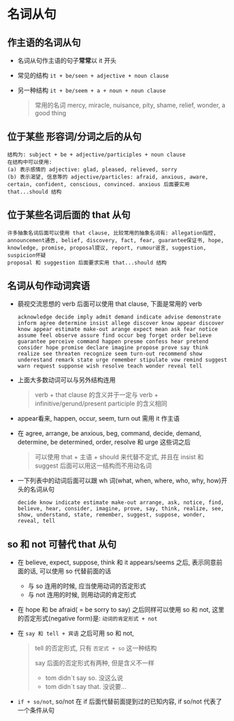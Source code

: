 # 名词从句

## 作主语的名词从句

- 名词从句作主语的句子**常常**以 it 开头

- 常见的结构 `it + be/seen + adjective + noun clause`

- 另一种结构 `it + be/seem + a + noun + noun clause`

  > 常用的名词 mercy, miracle, nuisance, pity, shame, relief, wonder, a good thing

## 位于某些 形容词/分词之后的从句

```
结构为: subject + be + adjective/participles + noun clause
在结构中可以使用:
(a) 表示感情的 adjective: glad, pleased, relieved, sorry
(b) 表示渴望, 信息等的 adjective/particles: afraid, anxious, aware, certain, confident, conscious, convinced. anxious 后面要实用 that...should 结构
```

## 位于某些名词后面的 that 从句

```
许多抽象名词后面可以使用 that clause, 比较常用的抽象名词有: allegation指控, announcement通告, belief, discovery, fact, fear, guarantee保证书, hope, knowledge, promise, proposal提议, report, rumour谣言, suggestion, suspicion怀疑
proposal 和 suggestion 后面要求实用 that...should 结构

```

## 名词从句作动词宾语

- 藐视交流思想的 verb 后面可以使用 that clause, 下面是常用的 verb

  ```
  acknowledge decide imply admit demand indicate advise demonstrate inform agree determine insist allege discover know appear discover know appear estimate make-out arange expect mean ask fear notice assume feel observe assure find occur beg forget order believe guarantee perceive command happen presme confess hear pretend consider hope promise declare imagine propose prove say think realize see threaten recognize seem turn-out recommend show underestand remark state urge remember stipulate vow remind suggest warn request supponse wish resolve teach wonder reveal tell
  ```

- 上面大多数动词可以与另外结构连用

  > verb + that clause 的含义并于一定与 verb + infinitive/gerund/present participle 的含义相同

- appear看来, happen, occur, seem, turn out 需用 it 作主语

- 在 agree, arrange, be anxious, beg, command, decide, demand, determine, be determined, order, resolve 和 urge 这些词之后

  > 可以使用 that + 主语 + should 来代替不定式, 并且在 insist 和 suggest 后面可以用这一结构而不用动名词

- 一下列表中的动词后面可以跟 wh 词(what, when, where, who, why, how)开头的名词从句

  ```
  decide know indicate estimate make-out arrange, ask, notice, find, believe, hear, consider, imagine, prove, say, think, realize, see, show, understand, state, remember, suggest, suppose, wonder, reveal, tell
  ```

## so 和 not 可替代 that 从句

- 在 believe, expect, suppose, think 和 it appears/seems 之后, 表示同意前面的话, 可以使用 so 代替前面的话

  - 与 so 连用的时候, 应当使用动词的否定形式
  - 与 not 连用的时候, 则用动词的肯定形式

- 在 hope 和 be afraid( = be sorry to say) 之后同样可以使用 so 和 not, 这里的否定形式(negative form)是: `动词的肯定形式 + not`

- 在 `say 和 tell + 宾语` 之后可用 so 和 not, 

  > tell 的否定形式, 只有 `否定式 + so` 这一种结构
  >
  > say 后面的否定形式有两种, 但是含义不一样
  >
  > - tom didn`t say so. 没这么说
  > - tom didn`t say that. 没说要...

- `if + so/not`, so/not 在 if 后面代替前面提到过的已知内容, if so/not 代表了一个条件从句

